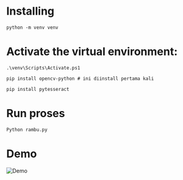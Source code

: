 # Installing
```
python -m venv venv
```

# Activate the virtual environment:
```
.\venv\Scripts\Activate.ps1

pip install opencv-python # ini diinstall pertama kali

pip install pytesseract
```

# Run proses
```
Python rambu.py
```

# Demo

![Demo]()
